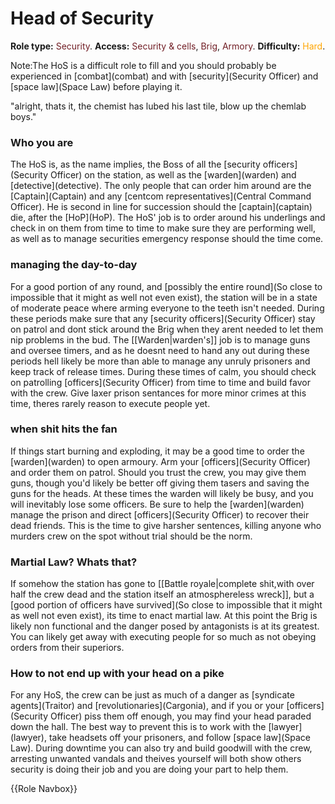 # Head of Security
**Role type:** <font color= "#711e25">Security</font>. **Access:** <font color="#711e25">Security & cells</font>, <font color="#711e25">Brig</font>, <font color="#711e25">Armory</font>. **Difficulty:** <font color="Orange">Hard</font>.

Note:The HoS is a difficult role to fill and you should probably be experienced in \[combat](combat) and with \[security](Security Officer) and \[space law](Space Law) before playing it.

"alright, thats it, the chemist has lubed his last tile, blow up the chemlab boys."


### Who you are

The HoS is, as the name implies, the Boss of all the \[security officers](Security Officer) on the station, as well as the \[warden](warden) and \[detective](detective). The only people that can order him around are the \[Captain](Captain) and any \[centcom representatives](Central Command Officer). He is second in line for succession should the \[captain](captain) die, after the \[HoP](HoP). The HoS' job is to order around his underlings and check in on them from time to time to make sure they are performing well, as well as to manage securities emergency response should the time come.



### managing the day-to-day

For a good portion of any round, and \[possibly the entire round](So close to impossible that it might as well not even exist), the station will be in a state of moderate peace where arming everyone to the teeth isn't needed. During these periods make sure that any \[security officers](Security Officer) stay on patrol and dont stick around the Brig when they arent needed to let them nip problems in the bud. The [[Warden|warden's]] job is to manage guns and oversee timers, and as he doesnt need to hand any out during these periods hell likely be more than able to manage any unruly prisoners and keep track of release times. During these times of calm, you should check on patrolling \[officers](Security Officer) from time to time and build favor with the crew. Give laxer prison sentances for more minor crimes at this time, theres rarely reason to execute people yet.



### when shit hits the fan

If things start burning and exploding, it may be a good time to order the \[warden](warden) to open armoury. Arm your \[officers](Security Officer) and order them on patrol. Should you trust the crew, you may give them guns, though you'd likely be better off giving them tasers and saving the guns for the heads. At these times the warden will likely be busy, and you will inevitably lose some officers. Be sure to help the \[warden](warden) manage the prison and direct \[officers](Security Officer) to recover their dead friends. This is the time to give harsher sentences, killing anyone who murders crew on the spot without trial should be the norm.



### Martial Law? Whats that?

If somehow the station has gone to [[Battle royale|complete shit,with over half the crew dead and the station itself an atmosphereless wreck]], but a \[good portion of officers have survived](So close to impossible that it might as well not even exist), its time to enact martial law. At this point the Brig is likely non functional and the danger posed by antagonists is at its greatest.  You can likely get away with executing people for so much as not obeying orders from their superiors.



### How to not end up with your head on a pike

For any HoS, the crew can be just as much of a danger as \[syndicate agents](Traitor) and \[revolutionaries](Cargonia), and if you or your \[officers](Security Officer) piss them off enough, you may find your head paraded down the hall. The best way to prevent this is to work with the \[lawyer](lawyer), take headsets off your prisoners, and follow \[space law](Space Law). During downtime you can also try and build goodwill with the crew, arresting unwanted vandals and theives yourself will both show others security is doing their job and you are doing your part to help them.

{{Role Navbox}}
